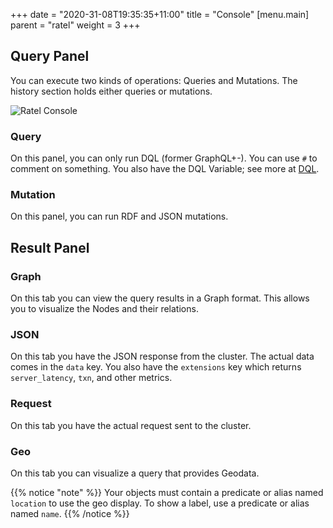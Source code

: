 +++
date = "2020-31-08T19:35:35+11:00"
title = "Console"
[menu.main]
    parent = "ratel"
    weight = 3
+++

## Query Panel

You can execute two kinds of operations: Queries and Mutations. The history section holds either queries or mutations.

![Ratel Console](/images/ratel/ratel_console.png)

### Query

On this panel, you can only run DQL (former GraphQL+-). You can use `#` to comment on something.
You also have the DQL Variable; see more at [DQL](/dql/).

### Mutation

On this panel, you can run RDF and JSON mutations.

## Result Panel

### Graph

On this tab you can view the query results in a Graph format. This allows you to visualize the Nodes and their relations.

### JSON

On this tab you have the JSON response from the cluster. The actual data comes in the `data` key.
You also have the `extensions` key which returns `server_latency`, `txn`, and other metrics.

### Request

On this tab you have the actual request sent to the cluster.

### Geo

On this tab you can visualize a query that provides Geodata.

{{% notice "note" %}}
Your objects must contain a predicate or alias named `location` to use the geo display.
To show a label, use a predicate or alias named `name`.
{{% /notice %}}
